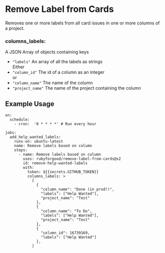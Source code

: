 # Remove Label from Cards

Removes one or more labels from all card issues in one or more columns of a project.

### columns_labels:  
A JSON Array of objects containing keys
 - `"labels"` An array of all the labels as strings  
 Either  
 - `"column_id"` The id of a column as an integer  
 or
 - `"column_name"` The name of the column
 - `"project_name"` The name of the project containing the column

## Example Usage
```
on:
  schedule:
    - cron:  '0 * * * *' # Run every hour

jobs:
  add_help_wanted_labels:
    runs-on: ubuntu-latest
    name: Remove labels based on column
    steps:
      - name: Remove labels based on column
        uses: rubyforgood/remove-label-from-cards@v2
        id: remove-help-wanted-labels
        with:
          token: ${{secrets.GITHUB_TOKEN}}
          columns_labels: >
            [
              {
                "column_name": "Done (in prod!)",
                "labels": ["Help Wanted"],
                "project_name": "Test"
              },
              {
                "column_name": "To Do",
                "labels": ["Help Wanted"],
                "project_name": "Test"
              },
              {
                "column_id": 16739169,
                "labels": ["Help Wanted"]
              },
            ]
```
